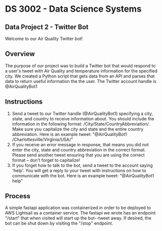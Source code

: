# DS 3002 - Data Science Systems

## Data Project 2 - Twitter Bot
Welcome to our Air Quality Twitter bot! 

## Overview
The purpose of our project was to build a Twitter bot that would respond to a user's tweet with Air Quality and temperature information for the specified city. We created a Python script that gets data from an API and parses that data to return useful information the the user. The Twitter account handle is @AirQualityBot1

## Instructions
1. Send a tweet to our Twitter handle (@AirQualityBot1) specifying a city, state, and country to receive information about. You should include the information in the following format: /City/State/CountryAbbreviation/. Make sure you capitalize the city and state and the entire country abbreviation. Here is an example tweet: "@AirQualityBot1 /Charlottesville/Virginia/USA/"
2. If you receive an error message in response, that means you did not enter the city, state and country abbreviation in the correct format. Please send another tweet ensuring that you are using the correct format – don't forget to capitalize!
3. If you forget how to talk to the bot, send a tweet to the account saying 'help'. You will get a reply to your tweet with instructions on how to communicate with the bot. Here is an example tweet: "@AirQualityBot1 help"

## Process
A simple fastapi application was containerized in order to be deployed to AWS Lightsail as a container service. The fastapi we wrote has an endpoint "/start" that when visited will start up the bot--tweet away. If desired, the bot can be shut down by visiting the "/stop" endpoint.